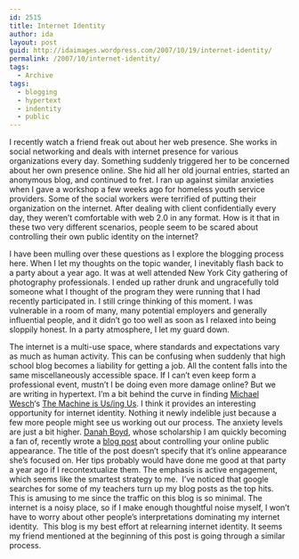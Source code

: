 ```yaml
---
id: 2515
title: Internet Identity
author: ida
layout: post
guid: http://idaimages.wordpress.com/2007/10/19/internet-identity/
permalink: /2007/10/internet-identity/
tags:
  - Archive
tags:
  - blogging
  - hypertext
  - indentity
  - public
---
```

I recently watch a friend freak out about her web presence. She works in social networking and deals with internet presence for various organizations every day. Something suddenly triggered her to be concerned about her own presence online. She hid all her old journal entries, started an anonymous blog, and continued to fret. I ran up against similar anxieties when I gave a workshop a few weeks ago for homeless youth service providers. Some of the social workers were terrified of putting their organization on the internet. After dealing with client confidentially every day, they weren&#8217;t comfortable with web 2.0 in any format. How is it that in these two very different scenarios, people seem to be scared about controlling their own public identity on the internet?

I have been mulling over these questions as I explore the blogging process here. When I let my thoughts on the topic wander, I inevitably flash back to a party about a year ago. It was at well attended New York City gathering of photography professionals. I ended up rather drunk and ungracefully told someone what I thought of the program they were running that I had recently participated in. I still cringe thinking of this moment. I was vulnerable in a room of many, many potential employers and generally influential people, and it didn&#8217;t go too well as soon as I relaxed into being sloppily honest. In a party atmosphere, I let my guard down.

The internet is a multi-use space, where standards and expectations vary as much as human activity. This can be confusing when suddenly that high school blog becomes a liability for getting a job. All the content falls into the same miscellaneously accessible space. If I can&#8217;t even keep form a professional event, mustn&#8217;t I be doing even more damage online? But we are writing in hypertext. I&#8217;m a bit behind the curve in finding <a href="http://mediatedcultures.net/" target="_blank">Michael Wesch</a>&#8216;s <a href="http://www.youtube.com/watch?v=6gmP4nk0EOE" target="_blank">The Machine is Us/ing Us</a>. I think it provides an interesting opportunity for internet identity. Nothing it newly indelible just because a few more people might see us working out our process. The anxiety levels are just a bit higher. <a href="http://www.danah.org/" target="_blank">Danah Boyd</a>, whose scholarship I am quickly becoming a fan of, recently wrote a <a href="http://www.zephoria.org/thoughts/archives/2007/09/07/controlling_you.html" target="_blank">blog post</a> about controlling your online public appearance. The title of the post doesn&#8217;t specify that it&#8217;s online appearance she&#8217;s focused on. Her tips probably would have done me good at that party a year ago if I recontextualize them. The emphasis is active engagement, which seems like the smartest strategy to me.  I&#8217;ve noticed that google searches for some of my teachers turn up my blog posts as the top hits. This is amusing to me since the traffic on this blog is so minimal. The internet is a noisy place, so if I make enough thoughtful noise myself, I won&#8217;t have to worry about other people&#8217;s interpretations dominating my internet identity.  This blog is my best effort at relearning internet identity. It seems my friend mentioned at the beginning of this post is going through a similar process.